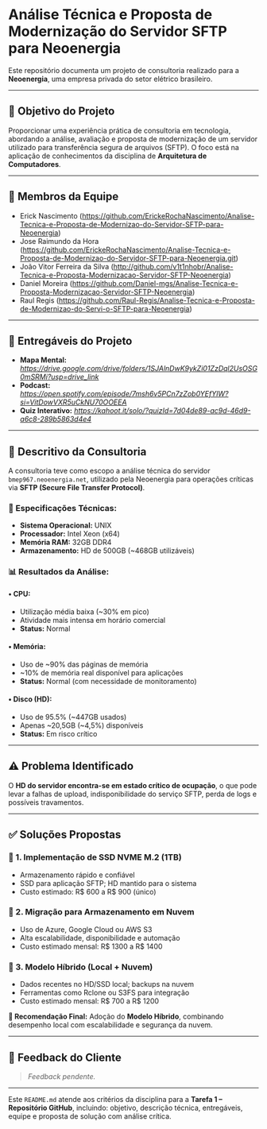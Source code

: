 # Análise Técnica e Proposta de Modernização do Servidor SFTP para Neoenergia

Este repositório documenta um projeto de consultoria realizado para a **Neoenergia**, uma empresa privada do setor elétrico brasileiro.

---

## 🎯 Objetivo do Projeto

Proporcionar uma experiência prática de consultoria em tecnologia, abordando a análise, avaliação e proposta de modernização de um servidor utilizado para transferência segura de arquivos (SFTP). O foco está na aplicação de conhecimentos da disciplina de **Arquitetura de Computadores**.

---

## 👥 Membros da Equipe

- Erick Nascimento (https://github.com/ErickeRochaNascimento/Analise-Tecnica-e-Proposta-de-Modernizao-do-Servidor-SFTP-para-Neoenergia) 
- Jose Raimundo da Hora (https://github.com/ErickeRochaNascimento/Analise-Tecnica-e-Proposta-de-Modernizao-do-Servidor-SFTP-para-Neoenergia.git)
- João Vitor Ferreira da Silva (http://github.com/v1t1nhobr/Analise-Tecnica-e-Proposta-Modernizacao-Servidor-SFTP-Neoenergia)
- Daniel Moreira (https://github.com/Daniel-mgs/Analise-Tecnica-e-Proposta-Modernizacao-Servidor-SFTP-Neoenergia)
- Raul Regis (https://github.com/Raul-Regis/Analise-Tecnica-e-Proposta-de-Modernizao-do-Servi-o-SFTP-para-Neoenergia)
---

## 📁 Entregáveis do Projeto

- **Mapa Mental:** *https://drive.google.com/drive/folders/1SJAlnDwK9ykZi01ZzDql2UsOSG0mSRMi?usp=drive_link*  
- **Podcast:** *https://open.spotify.com/episode/7msh6v5PCn7zZob0YEfYlW?si=VitDowVXR5uCkNU70OOEEA*  
- **Quiz Interativo:** *https://kahoot.it/solo/?quizId=7d04de89-ac9d-46d9-a6c8-289b5863d4e4*

---

## 🧩 Descritivo da Consultoria

A consultoria teve como escopo a análise técnica do servidor `bmep967.neoenergia.net`, utilizado pela Neoenergia para operações críticas via **SFTP (Secure File Transfer Protocol)**.

### 🔧 Especificações Técnicas:

- **Sistema Operacional:** UNIX  
- **Processador:** Intel Xeon (x64)  
- **Memória RAM:** 32GB DDR4  
- **Armazenamento:** HD de 500GB (~468GB utilizáveis)

### 📊 Resultados da Análise:

#### • CPU:
- Utilização média baixa (~30% em pico)
- Atividade mais intensa em horário comercial
- **Status:** Normal

#### • Memória:
- Uso de ~90% das páginas de memória
- ~10% de memória real disponível para aplicações
- **Status:** Normal (com necessidade de monitoramento)

#### • Disco (HD):
- Uso de 95.5% (~447GB usados)
- Apenas ~20,5GB (~4,5%) disponíveis
- **Status:** Em risco crítico

---

## ⚠️ Problema Identificado

O **HD do servidor encontra-se em estado crítico de ocupação**, o que pode levar a falhas de upload, indisponibilidade do serviço SFTP, perda de logs e possíveis travamentos.

---

## ✅ Soluções Propostas

### 🔹 1. **Implementação de SSD NVME M.2 (1TB)**
- Armazenamento rápido e confiável
- SSD para aplicação SFTP; HD mantido para o sistema
- Custo estimado: R$ 600 a R$ 900 (único)

### 🔹 2. **Migração para Armazenamento em Nuvem**
- Uso de Azure, Google Cloud ou AWS S3
- Alta escalabilidade, disponibilidade e automação
- Custo estimado mensal: R$ 1300 a R$ 1400

### 🔹 3. **Modelo Híbrido (Local + Nuvem)**
- Dados recentes no HD/SSD local; backups na nuvem
- Ferramentas como Rclone ou S3FS para integração
- Custo estimado mensal: R$ 700 a R$ 1200

**📌 Recomendação Final:** Adoção do **Modelo Híbrido**, combinando desempenho local com escalabilidade e segurança da nuvem.

---

## 📝 Feedback do Cliente

> *Feedback pendente.*

---

Este `README.md` atende aos critérios da disciplina para a **Tarefa 1 – Repositório GitHub**, incluindo: objetivo, descrição técnica, entregáveis, equipe e proposta de solução com análise crítica.
